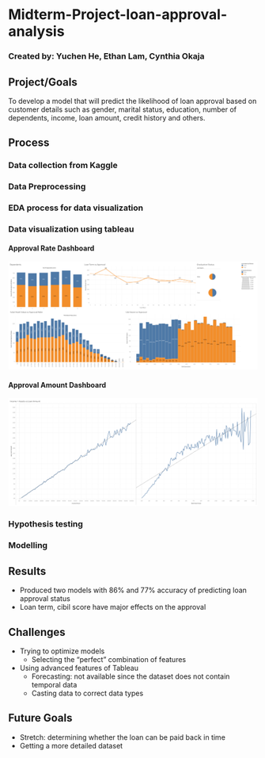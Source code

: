 
# Midterm-Project-loan-approval-analysis

### Created by: Yuchen He, Ethan Lam, Cynthia Okaja

## Project/Goals
To develop a model that will predict the likelihood of loan approval based on customer details such as gender, marital status, education, number of dependents, income, loan amount, credit history and others.

## Process
### Data collection from Kaggle
### Data Preprocessing
### EDA process for data visualization 
### Data visualization using tableau
#### Approval Rate Dashboard
![Approval Rate Dashboard](./img/Approval_Rate_Dashboard.png)
#### Approval Amount Dashboard
![Approval Amount Dashboard](./img/Approval_Amount_Dashboard.png)
### Hypothesis testing
### Modelling

## Results
- Produced two models with 86% and 77% accuracy of predicting loan approval status
- Loan term, cibil score have major effects on the approval

## Challenges 
- Trying to optimize models 
    - Selecting the “perfect” combination of features
- Using advanced features of Tableau
    - Forecasting: not available since the dataset does not contain temporal data
    - Casting data to correct data types

## Future Goals
- Stretch: determining whether the loan can be paid back in time
- Getting a more detailed dataset

